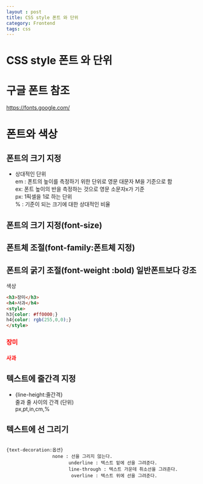 ```yaml
---
layout : post
title: CSS style 폰트 와 단위
category: Frontend
tags: css
---
```


# CSS style 폰트 와 단위

# 구글 폰트 참조
https://fonts.google.com/
# 폰트와 색상

## 폰트의 크기 지정  
* 상대적인 단위  
em : 폰트의 높이를 측정하기 위한 단위로 영문 대문자 M을 기준으로 함  
ex: 폰트 높이의 반을 측정하는 것으로 영문 소문자x가 기준  
px: 1픽셀을 1로 하는 단위  
% : 기준이 되는 크기에 대한 상대적인 비율  

## 폰트의 크기 지정(font-size)
## 폰트체 조절(font-family:폰트체 지정)
## 폰트의 굵기 조절(font-weight :bold) 일반폰트보다 강조


색상
````````html
<h3>장미</h3>
<h4>사과</h4>
<style>
h3{color: #ff0000;}
h4{color: rgb(255,0,0);}
</style>
`````````
<h3>장미</h3>
<h4>사과</h4>
<style>
h3{color: #ff0000;}
h4{color: rgb(255,0,0);}
</style>

## 텍스트에 줄간격 지정  
* {line-height:줄간격}   
줄과 줄 사이의 간격 (단위)  
px,pt,in,cm,%  
## 텍스트에 선 그리기

``````

{text-decoration:옵션}
                 none : 선을 그리지 않는다.  
			           underline : 텍스트 밑에 선을 그려준다.  
			           line-through : 텍스트 가운데 취소선을 그려준다.  
			            overline : 텍스트 위에 선을 그려준다. 
`````````````````````